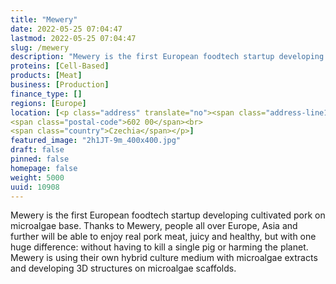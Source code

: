 ```yaml
---
title: "Mewery"
date: 2022-05-25 07:04:47
lastmod: 2022-05-25 07:04:47
slug: /mewery
description: "Mewery is the first European foodtech startup developing cultivated pork on microalgae base. Thanks to Mewery, people all over Europe, Asia and further will be able to enjoy real pork meat, juicy and healthy, but with one huge difference: without having to kill a single pig or harming the planet. Mewery is using their own hybrid culture medium with microalgae extracts and developing 3D structures on microalgae scaffolds."
proteins: [Cell-Based]
products: [Meat]
business: [Production]
finance_type: []
regions: [Europe]
location: [<p class="address" translate="no"><span class="address-line1">Moravské náměstí 13</span><br>
<span class="postal-code">602 00</span><br>
<span class="country">Czechia</span></p>]
featured_image: "2h1JT-9m_400x400.jpg"
draft: false
pinned: false
homepage: false
weight: 5000
uuid: 10908
---
```

<p>Mewery is the first European foodtech startup developing cultivated pork on microalgae base. Thanks to Mewery, people all over Europe, Asia and further will be able to enjoy real pork meat, juicy and healthy, but with one huge difference: without having to kill a single pig or harming the planet. Mewery is using their own hybrid culture medium with microalgae extracts and developing 3D structures on microalgae scaffolds.</p>
